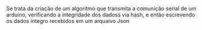 Se trata da criação de um algoritmo que transmita a comunição serial de um arduino, verificando a integridade dos dadoss via hash, e então escrevendo os dados íntegro recebidos em um arquaivo Json
